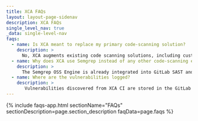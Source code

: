 ```yaml
---
title: XCA FAQs
layout: layout-page-sidenav
description: XCA FAQs
single_level_nav: true
_data: single-level-nav
faqs:
  - name: Is XCA meant to replace my primary code-scanning solution?
    description: >
      No, XCA augments existing code scanning solutions, including custom rules based on past vulnerabilities that may not be available in generic default rulesets. As such, it targets specific, known vulnerable code patterns with a high true positive rate instead of general code hygiene or potential vulnerabilities.
  - name: Why does XCA use Semgrep instead of any other code-scanning engine?
    description: >
      The Semgrep OSS Engine is already integrated into GitLab SAST and does not require additional modifications.
  - name: Where are the vulnerabilities logged?
    description: >
       Vulnerabilities discovered from XCA CI are stored in the GitLab project as a Vulnerability Report.
---
```


{% include faqs-app.html sectionName="FAQs" sectionDescription=page.section_description faqData=page.faqs %}

